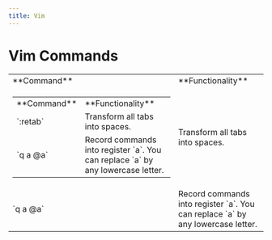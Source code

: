 ```yaml
---
title: Vim
---
```


# Vim Commands

<table width="100%">

<tbody>

<tr>

<td>**Command**</td>

<td>**Functionality**</td>

</tr>

<tr>

<td><table width="100%">

<tbody>

<tr>

<td>**Command**</td>

<td>**Functionality**</td>

</tr>

<tr>

<td>`:retab`</td>

<td>Transform all tabs into spaces.</td>

</tr>

<tr>

<td>`q a <commands> @a`</td>

<td>Record commands into register `a`. You can replace `a` by any lowercase letter.</td>

</tr>

</tbody>

</table></td>

<td>Transform all tabs into spaces.</td>

</tr>

<tr>

<td>`q a <commands> @a`</td>

<td>Record commands into register `a`. You can replace `a` by any lowercase letter.</td>

</tr>

</tbody>

</table>

